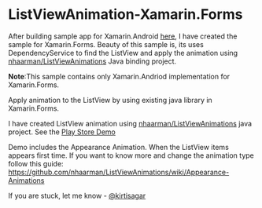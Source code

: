 ListViewAnimation-Xamarin.Forms
===============================

After building sample app for Xamarin.Android [here](https://github.com/kirtisagar/ListViewAnimationXamarin.Android), I have created the sample for Xamarin.Forms. Beauty of this sample is, its uses DependencyService to find the ListView and apply the animation using [nhaarman/ListViewAnimations](https://github.com/nhaarman/ListViewAnimations) Java binding project.

**Note**:This sample contains only Xamarin.Andriod implementation for Xamarin.Forms. 

Apply animation to the ListView by using existing java library in Xamarin.Forms.

I have created ListView animation using [nhaarman/ListViewAnimations](https://github.com/nhaarman/ListViewAnimations) java project. See the [Play Store Demo](https://play.google.com/store/apps/details?id=com.haarman.listviewanimations)

Demo includes the Appearance Animation. When the ListView items appears first time. If you want to know more and change the animation type follow this guide: https://github.com/nhaarman/ListViewAnimations/wiki/Appearance-Animations

If you are stuck, let me know - [@kirtisagar](https://twitter.com/Kirtisagar)
